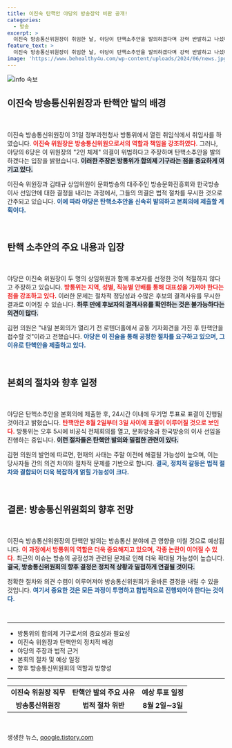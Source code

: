 ```yaml
---
title: 이진숙 탄핵안 야당의 방송장악 비판 공개!
categories:
  - 방송
excerpt: >
  이진숙 방송통신위원장이 취임한 날, 야당이 탄핵소추안을 발의하겠다며 강력 반발하고 나섰다. 방송 장악 논란에 휘말린 방통위의 미래가 주목받고 있다. 클릭 자세한 소식 확인하세요!
feature_text: >
  이진숙 방송통신위원장이 취임한 날, 야당이 탄핵소추안을 발의하겠다며 강력 반발하고 나섰다. 방송 장악 논란에 휘말린 방통위의 미래가 주목받고 있다. 클릭 자세한 소식 확인하세요!
image: 'https://www.behealthy4u.com/wp-content/uploads/2024/06/news.jpg'
---
```


<p><img src="https://www.behealthy4u.com/wp-content/uploads/2024/06/news.jpg" alt="info 속보" /></p>

<h2 data-ke-size="size26">이진숙 방송통신위원장과 탄핵안 발의 배경</h2>

<p data-ke-size="size16">&nbsp;</p>

<p>이진숙 방송통신위원장이 31일 정부과천청사 방통위에서 열린 취임식에서 취임사를 하였습니다. <b><span style="color: #ee2323;">이진숙 위원장은 방송통신위원으로서의 역할과 책임을 강조하였다.</span></b> 그러나, 야당의 6당은 이 위원장의 "2인 체제" 의결이 위법하다고 주장하며 탄핵소추안을 발의하겠다는 입장을 밝혔습니다. <b><span style="background-color: #21538527;">이러한 주장은 방통위가 합의제 기구라는 점을 중요하게 여기고 있다.</span></b> </p>

<p>이진숙 위원장과 김태규 상임위원이 문화방송의 대주주인 방송문화진흥회와 한국방송 이사 선임안에 대한 결정을 내리는 과정에서, 그들의 의결은 법적 절차를 무시한 것으로 간주되고 있습니다. <b><span style="color: #1a5490;">이에 따라 야당은 탄핵소추안을 신속히 발의하고 본회의에 제출할 계획이다.</span></b> </p>

<p data-ke-size="size16">&nbsp;</p>

<h2 data-ke-size="size26">탄핵 소추안의 주요 내용과 입장</h2>

<p data-ke-size="size16">&nbsp;</p>

<p>야당은 이진숙 위원장이 두 명의 상임위원과 함께 후보자를 선정한 것이 적절하지 않다고 주장하고 있습니다. <b><span style="color: #ee2323;">방통위는 지역, 성별, 직능별 안배를 통해 대표성을 가져야 한다는 점을 강조하고 있다.</span></b> 이러한 문제는 절차적 정당성과 수많은 후보의 결격사유를 무시한 결과로 이어질 수 있습니다. <b><span style="background-color: #21538527;">하루 만에 후보자의 결격사유를 확인하는 것은 불가능하다는 의견이 많다.</span></b></p>

<p>김현 의원은 "내일 본회의가 열리기 전 로텐더홀에서 공동 기자회견을 가진 후 탄핵안을 접수할 것"이라고 전했습니다. <b><span style="color: #1a5490;">야당은 이 진술을 통해 공정한 절차를 요구하고 있으며, 그 이유로 탄핵안을 제출하고 있다.</span></b></p>

<p data-ke-size="size16">&nbsp;</p>

<h2 data-ke-size="size26">본회의 절차와 향후 일정</h2>

<p data-ke-size="size16">&nbsp;</p>

<p>야당은 탄핵소추안을 본회의에 제출한 후, 24시간 이내에 무기명 투표로 표결이 진행될 것이라고 밝혔습니다. <b><span style="color: #ee2323;">탄핵안은 8월 2일부터 3일 사이에 표결이 이루어질 것으로 보인다.</span></b> 방통위는 오후 5시에 비공식 전체회의를 열고, 문화방송과 한국방송의 이사 선임을 진행하는 중입니다. <b><span style="background-color: #21538527;">이런 절차들은 탄핵안 발의와 밀접한 관련이 있다.</span></b></p>

<p>김현 의원의 발언에 따르면, 현재의 사태는 주말 이전에 해결될 가능성이 높으며, 이는 당사자들 간의 의견 차이와 절차적 문제를 기반으로 합니다. <b><span style="color: #1a5490;">결국, 정치적 갈등은 법적 절차와 결합되어 더욱 복잡하게 얽힐 가능성이 크다.</span></b></p>

<p data-ke-size="size16">&nbsp;</p>

<h2 data-ke-size="size26">결론: 방송통신위원회의 향후 전망</h2>

<p data-ke-size="size16">&nbsp;</p>

<p>이진숙 방송통신위원장의 탄핵안 발의는 방송통신 분야에 큰 영향을 미칠 것으로 예상됩니다. <b><span style="color: #ee2323;">이 과정에서 방통위의 역할은 더욱 중요해지고 있으며, 각종 논란이 이어질 수 있다.</span></b> 최근의 이슈는 방송의 공정성과 관련된 문제로 인해 더욱 확대될 가능성이 높습니다. <b><span style="background-color: #21538527;">결국, 방송통신위원회의 향후 결정은 정치적 상황과 밀접하게 연결될 것이다.</span></b> </p>

<p>정확한 절차와 의견 수렴이 이루어져야 방송통신위원회가 올바른 결정을 내릴 수 있을 것입니다. <b><span style="color: #1a5490;">여기서 중요한 것은 모든 과정이 투명하고 합법적으로 진행되어야 한다는 것이다.</span></b></p>

<p data-ke-size="size16">&nbsp;</p>

<hr>

<ul>
    <li>방통위의 합의제 기구로서의 중요성과 필요성</li>
    <li>이진숙 위원장과 탄핵안의 정치적 배경</li>
    <li>야당의 주장과 법적 근거</li>
    <li>본회의 절차 및 예상 일정</li>
    <li>향후 방송통신위원회의 역할과 방향성</li>
</ul>

<hr>

<table style="width: 100%; border-collapse: collapse;">
    <tr>
        <td style="text-align: center; height: 17px;"><b>이진숙 위원장 직무</b></td>
        <td style="text-align: center; height: 17px;"><b>탄핵안 발의 주요 사유</b></td>
        <td style="text-align: center; height: 17px;"><b>예상 투표 일정</b></td>
    </tr>
    <tr>
        <td style="text-align: center; height: 17px;"><b>방송통신위원장</b></td>
        <td style="text-align: center; height: 17px;"><b>법적 절차 위반</b></td>
        <td style="text-align: center; height: 17px;"><b>8월 2일∼3일</b></td>
    </tr>
</table>

<p data-ke-size="size16">&nbsp;</p>
생생한 뉴스, <a href="https://qoogle.tistory.com" rel="dofollow">qoogle.tistory.com</a>


